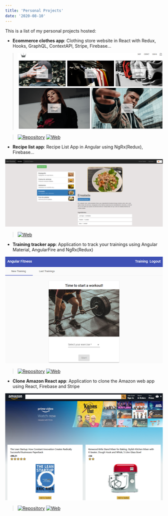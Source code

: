 ```yaml
---
title: 'Personal Projects'
date: '2020-08-10'
---
```



This is a list of my personal projects hosted:

- **Ecommerce clothes app**: Clothing store website in React with Redux, Hooks, GraphQL, ContextAPI, Stripe, Firebase...

> ![img](../images/personal-project-image1.png)

> [![Repository](https://img.shields.io/badge/-Show%20repository-grey)](https://github.com/xavigu/ClothesStore) [![Web](https://img.shields.io/badge/-Show%20Web-grey)](https://xavigu-clothes-store.herokuapp.com)

- **Recipe list app**: Recipe List App in Angular using NgRx(Redux), Firebase...

![img](../images/personal-project-image2.png)

> [![Web](https://img.shields.io/badge/-Show%20Web-grey)](https://ng-course-recipeapp.firebaseapp.com)

- **Training tracker app**: Application to track your trainings using Angular Material, AngularFire and NgRx(Redux)

![img](../images/personal-project-image3.png)

> [![Repository](https://img.shields.io/badge/-Show%20repository-grey)](https://github.com/xavigu/FitnessTracker) [![Web](https://img.shields.io/badge/-Show%20Web-grey)](https://fitness-tracker-1f8c0.firebaseapp.com)

- **Clone Amazon React app**: Application to clone the Amazon web app using React, Firebase and Stripe

![img](../images/personal-project-image4.png)

> [![Repository](https://img.shields.io/badge/-Show%20repository-grey)](https://github.com/xavigu/Amazon-clone) [![Web](https://img.shields.io/badge/-Show%20Web-grey)](https://clone-84b1f.web.app)
